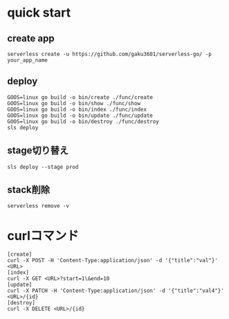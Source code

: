 # quick start
## create app

    serverless create -u https://github.com/gaku3601/serverless-go/ -p your_app_name

## deploy

    GOOS=linux go build -o bin/create ./func/create
    GOOS=linux go build -o bin/show ./func/show
    GOOS=linux go build -o bin/index ./func/index
    GOOS=linux go build -o bin/update ./func/update
    GOOS=linux go build -o bin/destroy ./func/destroy
    sls deploy

## stage切り替え

    sls deploy --stage prod

## stack削除

    serverless remove -v

# curlコマンド

    [create]
    curl -X POST -H 'Content-Type:application/json' -d '{"title":"val"}' <URL>
    [index]
    curl -X GET <URL>?start=1\&end=10
    [update]
    curl -X PATCH -H 'Content-Type:application/json' -d '{"title":"val4"}' <URL>/{id}
    [destroy]
    curl -X DELETE <URL>/{id}

